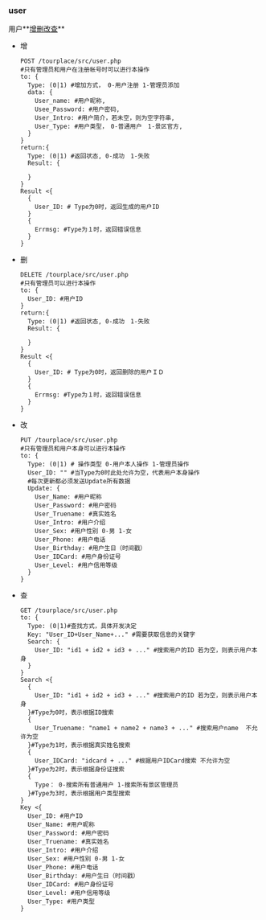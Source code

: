 ### user



用户**[增](user_add)[删](user_delete)[改](user_change)[查](user_search)**

- <a name="user_add">增</a>

      POST /tourplace/src/user.php
      #只有管理员和用户在注册帐号时可以进行本操作
      to: {
        Type: (0|1) #增加方式， 0-用户注册 1-管理员添加
        data: {
          User_name: #用户昵称,
          Usee_Password: #用户密码,
          User_Intro: #用户简介，若未空，则为空字符串,
          User_Type: #用户类型，　0-普通用户　1-景区官方,
        }
      }
      return:{
        Type: (0|1) #返回状态, 0-成功　1-失败
        Result: {

        }
      }
      Result <{
        {
          User_ID: # Type为0时，返回生成的用户ID
        }
        {
          Errmsg: #Type为１时，返回错误信息
        }
      }
- <a name="user_delete">删</a>

      DELETE /tourplace/src/user.php
      #只有管理员可以进行本操作
      to: {
        User_ID: #用户ID
      }
      return:{
        Type: (0|1) #返回状态, 0-成功　1-失败
        Result: {

        }
      }
      Result <{
        {
          User_ID: # Type为0时，返回删除的用户ＩＤ
        }
        {
          Errmsg: #Type为１时，返回错误信息
        }
      }

- <a name="user_change">改</a>

      PUT /tourplace/src/user.php
      #只有管理员和用户本身可以进行本操作
      to: {
        Type: (0|1) # 操作类型 0-用户本人操作 1-管理员操作
        User_ID: "" #当Type为0时此处允许为空，代表用户本身操作
        #每次更新都必须发送Update所有数据
        Update: {
          User_Name: #用户昵称
          User_Password: #用户密码
          User_Truename: #真实姓名
          User_Intro: #用户介绍
          User_Sex: #用户性别 0-男 1-女
          User_Phone: #用户电话
          User_Birthday: #用户生日（时间戳）
          User_IDCard: #用户身份证号
          User_Level: #用户信用等级
        }
      }
- <a name="user_search">查</a>

      GET /tourplace/src/user.php
      to: {
        Type: (0|1)#查找方式，具体开发决定
        Key: "User_ID+User_Name+..." #需要获取信息的关键字
        Search: {
          User_ID: "id1 + id2 + id3 + ..." #搜索用户的ID 若为空，则表示用户本身
        }
      }
      Search <{
        {
          User_ID: "id1 + id2 + id3 + ..." #搜索用户的ID 若为空，则表示用户本身
        }#Type为0时，表示根据ID搜索
        {
          User_Truename: "name1 + name2 + name3 + ..." #搜索用户name  不允许为空
        }#Type为1时，表示根据真实姓名搜索
        {
          User_IDCard: "idcard + ..." #根据用户IDCard搜索 不允许为空
        }#Type为2时，表示根据身份证搜索
        {
          Type： 0-搜索所有普通用户 1-搜索所有景区管理员
        }#Type为3时，表示根据用户类型搜索
      }
      Key <{
        User_ID: #用户ID
        User_Name: #用户昵称
        User_Password: #用户密码
        User_Truename: #真实姓名
        User_Intro: #用户介绍
        User_Sex: #用户性别 0-男 1-女
        User_Phone: #用户电话
        User_Birthday: #用户生日（时间戳）
        User_IDCard: #用户身份证号
        User_Level: #用户信用等级
        User_Type: #用户类型
      }
